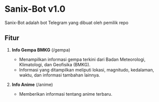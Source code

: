 # Sanix-Bot v1.0

Sanix-Bot adalah bot Telegram yang dibuat oleh pemilik repo

## Fitur

1. **Info Gempa BMKG** (/gempa)
   - Menampilkan informasi gempa terkini dari Badan Meteorologi, Klimatologi, dan Geofisika (BMKG).
   - Informasi yang ditampilkan meliputi lokasi, magnitudo, kedalaman, waktu, dan informasi tambahan lainnya.

2. **Info Anime** (/anime)
   - Memberikan informasi tentang anime terbaru.
